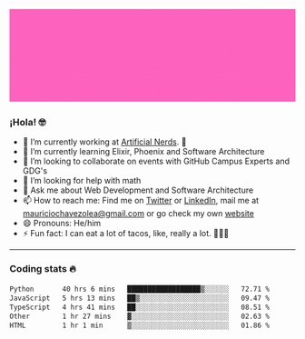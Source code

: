 ![Banner](banner.gif)

### ¡Hola! 🤓

- 🔭 I’m currently working at [Artificial Nerds](https://nerds.ai/). 🤖
- 🌱 I’m currently learning Elixir, Phoenix and Software Architecture
- 👯 I’m looking to collaborate on events with GitHub Campus Experts and GDG's
- 🤔 I’m looking for help with math
- 💬 Ask me about Web Development and Software Architecture
- 📫 How to reach me: Find me on [Twitter](https://twitter.com/ultr4nerd) or [LinkedIn](https://www.linkedin.com/in/mauricio-chávez-olea-4b46b7147/), mail me at [mauriciochavezolea@gmail.com](mailto:mauriciochavezolea@gmail.com) or go check my own [website](mauriciochavez.surge.sh)
- 😄 Pronouns: He/him
- ⚡ Fun fact: I can eat a lot of tacos, like, really a lot. 🌮🌮🌮

---

### Coding stats 🔥

<!--START_SECTION:waka-->
```text
Python       40 hrs 6 mins   ██████████████████▒░░░░░░   72.71 % 
JavaScript   5 hrs 13 mins   ██▒░░░░░░░░░░░░░░░░░░░░░░   09.47 % 
TypeScript   4 hrs 41 mins   ██░░░░░░░░░░░░░░░░░░░░░░░   08.51 % 
Other        1 hr 27 mins    ▓░░░░░░░░░░░░░░░░░░░░░░░░   02.63 % 
HTML         1 hr 1 min      ▒░░░░░░░░░░░░░░░░░░░░░░░░   01.86 % 
```
<!--END_SECTION:waka-->
